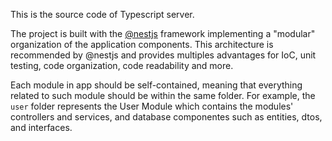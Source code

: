 This is the source code of Typescript server.

The project is built with the [@nestjs](https://docs.nestjs.com) framework implementing a "modular" organization of the application components.
This architecture is recommended by @nestjs and provides multiples advantages for IoC, unit testing, code organization, code readability and more.

Each module in app should be self-contained, meaning that everything related to such module should be within the same folder. For example,
the `user` folder represents the User Module which contains the modules' controllers and services, and database componentes such as entities,
dtos, and interfaces.
